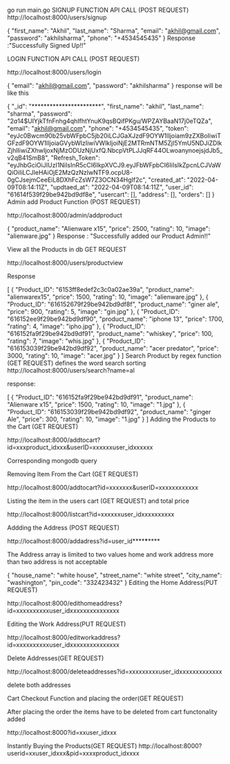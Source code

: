 go run main.go
SIGNUP FUNCTION API CALL (POST REQUEST)
http://localhost:8000/users/signup

{
  "first_name": "Akhil",
  "last_name": "Sharma",
  "email": "akhil@gmail.com",
  "password": "akhilsharma",
  "phone": "+4534545435"
}
Response :"Successfully Signed Up!!"

LOGIN FUNCTION API CALL (POST REQUEST)

http://localhost:8000/users/login

{
  "email": "akhil@gmail.com",
  "password": "akhilsharma"
}
response will be like this

{
  "_id": "***********************",
  "first_name": "akhil",
  "last_name": "sharma",
  "password": "$2a$14$UIYjkTfnFnhg4qhIfhtYnuK9qsBQifPKgu/WPZAYBaaN17j0eTQZa",
  "email": "akhil@gmail.com",
  "phone": "+4534545435",
  "token": "eyJc0Bwcm90b25vbWFpbC5jb20iLCJGaXJzdF9OYW1lIjoiam9zZXBoIiwiTGFzdF9OYW1lIjoiaGVybWlzIiwiVWlkIjoiNjE2MTRmNTM5ZjI5YmU5NDJiZDlkZjhlIiwiZXhwIjoxNjMzODUzNjUxfQ.NbcpVtPLJJqRF44OLwoanynoejsjdJb5_v2qB41SmB8",
  "Refresh_Token": "eyJhbGciOiJIUzI1NiIsInR5cCI6IkpXVCJ9.eyJFbWFpbCI6IiIsIkZpcnLCJVaWQiOiIiLCJleHAiOjE2MzQzNzIwNTF9.ocpU8-0gCJsejmCeeEiL8DXhFcZsW7Z3OCN34HgIf2c",
  "created_at": "2022-04-09T08:14:11Z",
  "updtaed_at": "2022-04-09T08:14:11Z",
  "user_id": "61614f539f29be942bd9df8e",
  "usercart": [],
  "address": [],
  "orders": []
}
Admin add Product Function (POST REQUEST)

http://localhost:8000/admin/addproduct

{
  "product_name": "Alienware x15",
  "price": 2500,
  "rating": 10,
  "image": "alienware.jpg"
}
Response : "Successfully added our Product Admin!!"

View all the Products in db GET REQUEST

http://localhost:8000/users/productview

Response

[
  {
    "Product_ID": "6153ff8edef2c3c0a02ae39a",
    "product_name": "alienwarex15",
    "price": 1500,
    "rating": 10,
    "image": "alienware.jpg"
  },
  {
    "Product_ID": "616152679f29be942bd9df8f",
    "product_name": "giner ale",
    "price": 900,
    "rating": 5,
    "image": "gin.jpg"
  },
  {
    "Product_ID": "616152ee9f29be942bd9df90",
    "product_name": "iphone 13",
    "price": 1700,
    "rating": 4,
    "image": "ipho.jpg"
  },
  {
    "Product_ID": "616152fa9f29be942bd9df91",
    "product_name": "whiskey",
    "price": 100,
    "rating": 7,
    "image": "whis.jpg"
  },
  {
    "Product_ID": "616153039f29be942bd9df92",
    "product_name": "acer predator",
    "price": 3000,
    "rating": 10,
    "image": "acer.jpg"
  }
]
Search Product by regex function (GET REQUEST)
defines the word search sorting http://localhost:8000/users/search?name=al

response:

[
  {
    "Product_ID": "616152fa9f29be942bd9df91",
    "product_name": "Alienware x15",
    "price": 1500,
    "rating": 10,
    "image": "1.jpg"
  },
  {
    "Product_ID": "616153039f29be942bd9df92",
    "product_name": "ginger Ale",
    "price": 300,
    "rating": 10,
    "image": "1.jpg"
  }
]
Adding the Products to the Cart (GET REQUEST)

http://localhost:8000/addtocart?id=xxxproduct_idxxx&userID=xxxxxxuser_idxxxxxx

Corresponding mongodb query

Removing Item From the Cart (GET REQUEST)

http://localhost:8000/addtocart?id=xxxxxxx&userID=xxxxxxxxxxxx

Listing the item in the users cart (GET REQUEST) and total price

http://localhost:8000/listcart?id=xxxxxxuser_idxxxxxxxxxx

Addding the Address (POST REQUEST)

http://localhost:8000/addadress?id=user_id**\*\***\***\*\***

The Address array is limited to two values home and work address more than two address is not acceptable

{
  "house_name": "white house",
  "street_name": "white street",
  "city_name": "washington",
  "pin_code": "332423432"
}
Editing the Home Address(PUT REQUEST)

http://localhost:8000/edithomeaddress?id=xxxxxxxxxxuser_idxxxxxxxxxxxxxxx

Editing the Work Address(PUT REQUEST)

http://localhost:8000/editworkaddress?id=xxxxxxxxxxuser_idxxxxxxxxxxxxxxx

Delete Addresses(GET REQUEST)

http://localhost:8000/deleteaddresses?id=xxxxxxxxxuser_idxxxxxxxxxxxxx

delete both addresses

Cart Checkout Function and placing the order(GET REQUEST)

After placing the order the items have to be deleted from cart functonality added

http://localhost:8000?id=xxuser_idxxx

Instantly Buying the Products(GET REQUEST) http://localhost:8000?userid=xxuser_idxxx&pid=xxxxproduct_idxxxx
